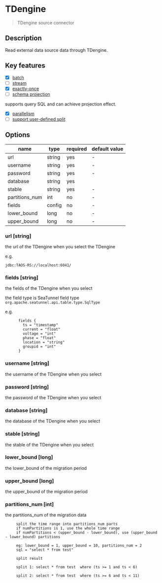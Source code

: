 # TDengine

> TDengine source connector

## Description

Read external data source data through TDengine.

## Key features

- [x] [batch](../../concept/connector-v2-features.md)
- [ ] [stream](../../concept/connector-v2-features.md)
- [x] [exactly-once](../../concept/connector-v2-features.md)
- [ ] [schema projection](../../concept/connector-v2-features.md)

supports query SQL and can achieve projection effect.

- [x] [parallelism](../../concept/connector-v2-features.md)
- [ ] [support user-defined split](../../concept/connector-v2-features.md)

## Options

| name                       | type    | required | default value |
|----------------------------|---------|----------|---------------|
| url                       | string  | yes      | -             |
| username                       | string     | yes      | -             |
| password                  | string  | yes      | -             |
| database                        | string  | yes      |          |
| stable                     | string  | yes      | -             |
| partitions_num                 | int     | no       | -             |
| fields                   | config  | no       | -             |
| lower_bound                | long    | no       | -             |
| upper_bound                | long    | no       | -             |

### url [string] 

the url of the TDengine when you select the TDengine

e.g.
```
jdbc:TAOS-RS://localhost:6041/
```

### fields [string]

the fields of the TDengine when you select

the field type is SeaTunnel field type `org.apache.seatunnel.api.table.type.SqlType`

e.g.

```
      fields {
        ts = "timestamp"
        current = "float"
        voltage = "int"
        phase = "float"
        location = "string"
        groupid = "int"
      }
```

### username [string]

the username of the TDengine when you select

### password [string]

the password of the TDengine when you select

### database [string]

the database of the TDengine when you select

### stable [string]

the stable of the TDengine when you select

### lower_bound [long]

the lower_bound of the migration period

### upper_bound [long]

the upper_bound of the migration period

### partitions_num [int]

the partitions_num of the migration data


```
     split the time range into partitions_num parts
     if numPartitions is 1, use the whole time range
     if numPartitions < (upper_bound - lower_bound), use (upper_bound - lower_bound) partitions
     
     eg: lower_bound = 1, upper_bound = 10, partitions_num = 2
     sql = "select * from test"
     
     split result

     split 1: select * from test  where (ts >= 1 and ts < 6) 
     
     split 2: select * from test  where (ts >= 6 and ts < 11)

```

